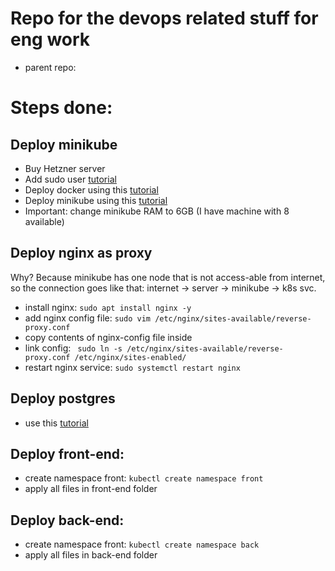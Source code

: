 # Repo for the devops related stuff for eng work

- parent repo:

# Steps done:

## Deploy minikube
- Buy Hetzner server
- Add sudo user [tutorial](https://www.digitalocean.com/community/tutorials/how-to-create-a-new-sudo-enabled-user-on-ubuntu)
- Deploy docker using this [tutorial](https://docs.docker.com/engine/install/ubuntu/)
- Deploy minikube using this [tutorial](https://minikube.sigs.k8s.io/docs/start/?arch=%2Fwindows%2Fx86-64%2Fstable%2F.exe+download)
- Important: change minikube RAM to 6GB (I have machine with 8 available)

## Deploy nginx as proxy
Why? Because minikube has one node that is not access-able from internet, so the connection goes like that: internet -> server -> minikube -> k8s svc.
- install nginx: `sudo apt install nginx -y`
- add nginx config file: `sudo vim /etc/nginx/sites-available/reverse-proxy.conf`
- copy contents of nginx-config file inside
- link config: ` sudo ln -s /etc/nginx/sites-available/reverse-proxy.conf /etc/nginx/sites-enabled/`
- restart nginx service: `sudo systemctl restart nginx`

## Deploy postgres
- use this [tutorial](https://www.digitalocean.com/community/tutorials/how-to-deploy-postgres-to-kubernetes-cluster)

## Deploy front-end:
- create namespace front: `kubectl create namespace front`
- apply all files in front-end folder

## Deploy back-end:
- create namespace front: `kubectl create namespace back`
- apply all files in back-end folder



